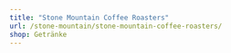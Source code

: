 ```yaml
---
title: "Stone Mountain Coffee Roasters"
url: /stone-mountain/stone-mountain-coffee-roasters/
shop: Getränke
---
```

